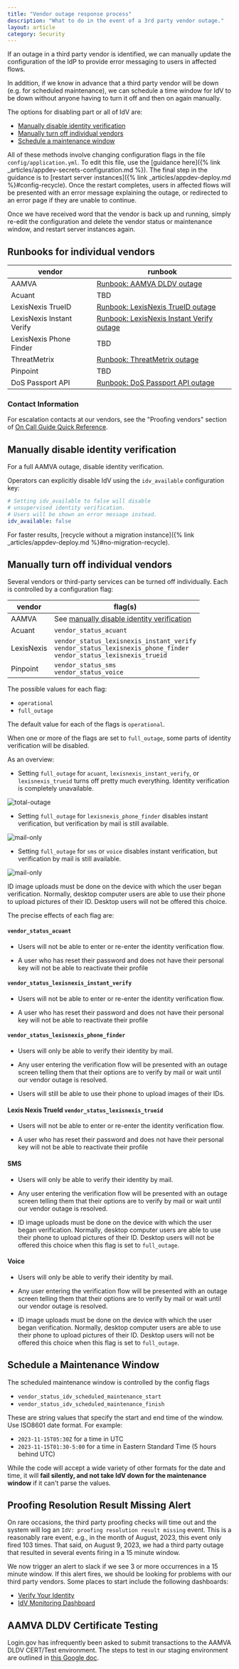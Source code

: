 ```yaml
---
title: "Vendor outage response process"
description: "What to do in the event of a 3rd party vendor outage."
layout: article
category: Security
---
```


If an outage in a third party vendor is identified, we can manually
update the configuration of the IdP to provide error messaging to
users in affected flows.

In addition, if we know in advance that a third party vendor will be
down (e.g. for scheduled maintenance), we can schedule a time window
for IdV to be down without anyone having to turn it off and then on
again manually.

The options for disabling part or all of IdV are:

* [Manually disable identity verification](#manually-disable-identity-verification)
* [Manually turn off individual vendors](#manually-turn-off-individual-vendors)
* [Schedule a maintenance window](#schedule-a-maintenance-window)

All of these methods involve changing configuration flags in the file
`config/application.yml`. To edit this file, use the [guidance
here]({% link _articles/appdev-secrets-configuration.md %}).  The
final step in the guidance is to [restart server instances]({% link
_articles/appdev-deploy.md %}#config-recycle). Once the restart completes, users in
affected flows will be presented with an error message explaining the
outage, or redirected to an error page if they are unable to continue.

Once we have received word that the vendor is back up and running,
simply re-edit the configuration and delete the vendor status or
maintenance window, and restart server instances again.

## Runbooks for individual vendors

| vendor                    | runbook                                                                                                                            |
|---------------------------|------------------------------------------------------------------------------------------------------------------------------------|
| AAMVA                     | [Runbook: AAMVA DLDV outage](https://gitlab.login.gov/lg/identity-devops/-/wikis/Runbook:-AAMVA-DLDV-outage)                               |
| Acuant                    | TBD                                                                                                                                |
| LexisNexis TrueID         | [Runbook: LexisNexis TrueID outage](https://gitlab.login.gov/lg/identity-devops/-/wikis/Runbook%3A-LexisNexis-TrueID-outage)               |
| LexisNexis Instant Verify | [Runbook: LexisNexis Instant Verify outage](https://gitlab.login.gov/lg/identity-devops/-/wikis/Runbook:-LexisNexis-Instant-Verify-outage) |
| LexisNexis Phone Finder   | TBD                                                                                                                                |
| ThreatMetrix              | [Runbook: ThreatMetrix outage](https://gitlab.login.gov/lg/identity-devops/-/wikis/Runbook:-ThreatMetrix-outage)
| Pinpoint                  | TBD                                                                                                                                |
| DoS Passport API          | [Runbook: DoS Passport API outage](https://gitlab.login.gov/lg/identity-devops/-/wikis/Runbook:-DoS-Passport-API-outage)           |

### Contact Information

For escalation contacts at our vendors, see the "Proofing vendors" section of [On Call Guide Quick Reference](https://gitlab.login.gov/lg/identity-devops/-/wikis/On-Call-Guide-Quick-Reference#proofing-vendors).

## Manually disable identity verification

For a full AAMVA outage, disable identity verification.

Operators can explicitly disable IdV using the `idv_available` configuration key:

```yaml
# Setting idv_available to false will disable
# unsupervised identity verification.
# Users will be shown an error message instead.
idv_available: false
```
For faster results, [recycle without a migration instance]({% link _articles/appdev-deploy.md %}#no-migration-recycle).

## Manually turn off individual vendors

Several vendors or third-party services can be turned off
individually. Each is controlled by a configuration flag:

| vendor     | flag(s)                                                                                                                       |
|------------|-------------------------------------------------------------------------------------------------------------------------------|
| AAMVA      | See [manually disable identity verification](#manually-disable-identity-verification)                                         |
| Acuant     | `vendor_status_acuant`                                                                                                        |
| LexisNexis | `vendor_status_lexisnexis_instant_verify` <br> `vendor_status_lexisnexis_phone_finder` <br> `vendor_status_lexisnexis_trueid` |
| Pinpoint   | `vendor_status_sms` <br> `vendor_status_voice`                                                                                |

The possible values for each flag:

- `operational`
- `full_outage`

The default value for each of the flags is `operational`.

When one or more of the flags are set to `full_outage`, some parts of
identity verification will be disabled.

As an overview:

- Setting `full_outage` for `acuant`, `lexisnexis_instant_verify`, or
  `lexisnexis_trueid` turns off pretty much everything. Identity verification
  is completely unavailable.

![total-outage](https://github.com/GSA-TTS/identity-handbook/assets/101212334/710b6e6f-e111-4acb-b568-b234efa03c74)

- Setting `full_outage` for `lexisnexis_phone_finder` disables instant
  verification, but verification by mail is still available.

![mail-only](https://github.com/GSA-TTS/identity-handbook/assets/101212334/3785cf49-a813-4774-ab50-2afe36549c11)

- Setting `full_outage` for `sms` or `voice` disables instant
  verification, but verification by mail is still available.

![mail-only](https://github.com/GSA-TTS/identity-handbook/assets/101212334/767b1145-0f98-4c05-9fba-b410caf548b7)

  ID image uploads must be done on the device with which the user
  began verification. Normally, desktop computer users are able to
  use their phone to upload pictures of their ID. Desktop users will
  not be offered this choice.

The precise effects of each flag are:

#### `vendor_status_acuant`
  - Users will not be able to enter or re-enter the identity
    verification flow.

  - A user who has reset their password and does not have their
    personal key will not be able to reactivate their profile

#### `vendor_status_lexisnexis_instant_verify`
  - Users will not be able to enter or re-enter the identity
    verification flow.

  - A user who has reset their password and does not have their
    personal key will not be able to reactivate their profile

#### `vendor_status_lexisnexis_phone_finder`
  - Users will only be able to verify their identity by mail.

  - Any user entering the verification flow will be presented with an
    outage screen telling them that their options are to verify by
    mail or wait until our vendor outage is resolved.

  - Users will still be able to use their phone to upload images of
    their IDs.

#### Lexis Nexis TrueId `vendor_status_lexisnexis_trueid`
  - Users will not be able to enter or re-enter the identity
    verification flow.

  - A user who has reset their password and does not have their
    personal key will not be able to reactivate their profile

#### SMS
  - Users will only be able to verify their identity by mail.

  - Any user entering the verification flow will be presented with an
    outage screen telling them that their options are to verify by
    mail or wait until our vendor outage is resolved.

  - ID image uploads must be done on the device with which the user
    began verification. Normally, desktop computer users are able to
    use their phone to upload pictures of their ID. Desktop users will
    not be offered this choice when this flag is set to `full_outage`.

#### Voice
  - Users will only be able to verify their identity by mail.

  - Any user entering the verification flow will be presented with an
    outage screen telling them that their options are to verify by
    mail or wait until our vendor outage is resolved.

  - ID image uploads must be done on the device with which the user
    began verification. Normally, desktop computer users are able to
    use their phone to upload pictures of their ID. Desktop users will
    not be offered this choice when this flag is set to `full_outage`.

## Schedule a Maintenance Window

The scheduled maintenance window is controlled by the config flags

* `vendor_status_idv_scheduled_maintenance_start`
* `vendor_status_idv_scheduled_maintenance_finish`

These are string values that specify the start and end time of the
window. Use ISO8601 date format. For example:

* `2023-11-15T05:30Z` for a time in UTC
* `2023-11-15T01:30-5:00` for a time in Eastern Standard Time (5 hours
  behind UTC)

While the code will accept a wide variety of other formats for the
date and time, it will **fail silently, and not take IdV down for the
maintenance window** if it can't parse the values.

## Proofing Resolution Result Missing Alert
On rare occasions, the third party proofing checks will time out and the
system will log an `IdV: proofing resolution result missing` event.
This is a reasonably rare event, e.g., in the month of August, 2023,
this event only fired 103 times. That said, on August 9, 2023, we had
a third party outage that resulted in several events firing in a 15 minute
window.

We now trigger an alert to slack if we see 3 or more occurrences in a
15 minute window. If this alert fires, we should be looking for problems
with our third party vendors. Some places to start include the following
dashboards:

- [Verify Your Identity](https://us-west-2.console.aws.amazon.com/cloudwatch/home?region=us-west-2#dashboards/dashboard/prod-idv-verify-your-identity-overview)
- [IdV Monitoring Dashboard](https://us-west-2.console.aws.amazon.com/cloudwatch/home?region=us-west-2#dashboards/dashboard/prod-idp-idv-vendors)

## AAMVA DLDV Certificate Testing

Login.gov has infrequently been asked to submit transactions to the AAMVA DLDV CERT/Test environment.
The steps to test in our staging environment are outlined in [this Google doc](https://docs.google.com/document/d/1lfeFOF_965AA8r4SnZFppUgGrZKaEvMagUh4GT5dgF8/edit).
